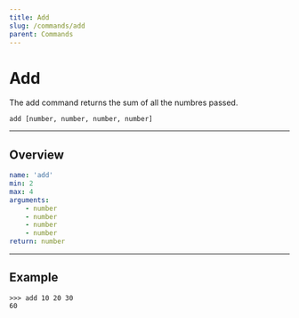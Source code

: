 ```yaml
---
title: Add
slug: /commands/add
parent: Commands
---
```


# Add
The add command returns the sum of all the numbres passed. 
```
add [number, number, number, number]
```
---
## Overview
```yaml
name: 'add'
min: 2
max: 4
arguments:
    - number
    - number
    - number
    - number
return: number
```
---
## Example 
```
>>> add 10 20 30
60
```